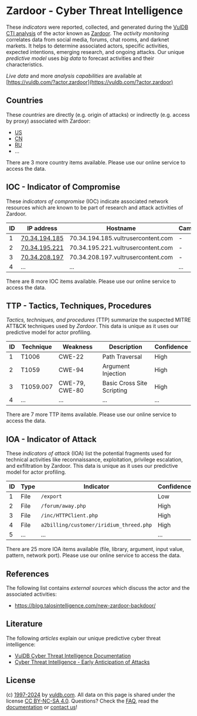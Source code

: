 # Zardoor - Cyber Threat Intelligence

These _indicators_ were reported, collected, and generated during the [VulDB CTI analysis](https://vuldb.com/?kb.cti) of the actor known as [Zardoor](https://vuldb.com/?actor.zardoor). The _activity monitoring_ correlates data from social media, forums, chat rooms, and darknet markets. It helps to determine associated actors, specific activities, expected intentions, emerging research, and ongoing attacks. Our unique _predictive model_ uses _big data_ to forecast activities and their characteristics.

_Live data_ and more _analysis capabilities_ are available at [https://vuldb.com/?actor.zardoor](https://vuldb.com/?actor.zardoor)

## Countries

These _countries_ are directly (e.g. origin of attacks) or indirectly (e.g. access by proxy) associated with Zardoor:

* [US](https://vuldb.com/?country.us)
* [CN](https://vuldb.com/?country.cn)
* [RU](https://vuldb.com/?country.ru)
* ...

There are 3 more country items available. Please use our online service to access the data.

## IOC - Indicator of Compromise

These _indicators of compromise_ (IOC) indicate associated network resources which are known to be part of research and attack activities of Zardoor.

ID | IP address | Hostname | Campaign | Confidence
-- | ---------- | -------- | -------- | ----------
1 | [70.34.194.185](https://vuldb.com/?ip.70.34.194.185) | 70.34.194.185.vultrusercontent.com | - | Medium
2 | [70.34.195.221](https://vuldb.com/?ip.70.34.195.221) | 70.34.195.221.vultrusercontent.com | - | Medium
3 | [70.34.208.197](https://vuldb.com/?ip.70.34.208.197) | 70.34.208.197.vultrusercontent.com | - | Medium
4 | ... | ... | ... | ...

There are 8 more IOC items available. Please use our online service to access the data.

## TTP - Tactics, Techniques, Procedures

_Tactics, techniques, and procedures_ (TTP) summarize the suspected MITRE ATT&CK techniques used by _Zardoor_. This data is unique as it uses our predictive model for actor profiling.

ID | Technique | Weakness | Description | Confidence
-- | --------- | -------- | ----------- | ----------
1 | T1006 | CWE-22 | Path Traversal | High
2 | T1059 | CWE-94 | Argument Injection | High
3 | T1059.007 | CWE-79, CWE-80 | Basic Cross Site Scripting | High
4 | ... | ... | ... | ...

There are 7 more TTP items available. Please use our online service to access the data.

## IOA - Indicator of Attack

These _indicators of attack_ (IOA) list the potential fragments used for technical activities like reconnaissance, exploitation, privilege escalation, and exfiltration by Zardoor. This data is unique as it uses our predictive model for actor profiling.

ID | Type | Indicator | Confidence
-- | ---- | --------- | ----------
1 | File | `/export` | Low
2 | File | `/forum/away.php` | High
3 | File | `/inc/HTTPClient.php` | High
4 | File | `a2billing/customer/iridium_threed.php` | High
5 | ... | ... | ...

There are 25 more IOA items available (file, library, argument, input value, pattern, network port). Please use our online service to access the data.

## References

The following list contains _external sources_ which discuss the actor and the associated activities:

* https://blog.talosintelligence.com/new-zardoor-backdoor/

## Literature

The following _articles_ explain our unique predictive cyber threat intelligence:

* [VulDB Cyber Threat Intelligence Documentation](https://vuldb.com/?kb.cti)
* [Cyber Threat Intelligence - Early Anticipation of Attacks](https://www.scip.ch/en/?labs.20201022)

## License

(c) [1997-2024](https://vuldb.com/?kb.changelog) by [vuldb.com](https://vuldb.com/?kb.about). All data on this page is shared under the license [CC BY-NC-SA 4.0](https://creativecommons.org/licenses/by-nc-sa/4.0/). Questions? Check the [FAQ](https://vuldb.com/?kb.faq), read the [documentation](https://vuldb.com/?kb) or [contact us](https://vuldb.com/?contact)!
